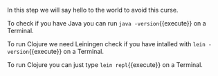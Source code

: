 In this step we will say hello to the world to avoid this curse.

To check if you have Java you can run `java -version`{{execute}} on a Terminal.

To run Clojure we need Leiningen check if you have intalled with `lein -version`{{execute}} on a Terminal.

To run Clojure you can just type `lein repl`{{execute}} on a Terminal.
